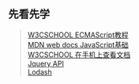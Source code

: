 先看先学
---

> [W3CSCHOOL ECMAScript教程](https://www.w3cschool.cn/ecmascript/)<br>
> [MDN web docs JavaScript基础](https://developer.mozilla.org/zh-CN/docs/Learn/Getting_started_with_the_web/JavaScript_basics)<br>
> [W3CSCHOOL 在手机上查看文档](https://m.w3cschool.cn/ecmascript/)<br>
> [Jquery API](http://jquery.cuishifeng.cn/)<br>
> [Lodash](https://www.lodashjs.com/)
